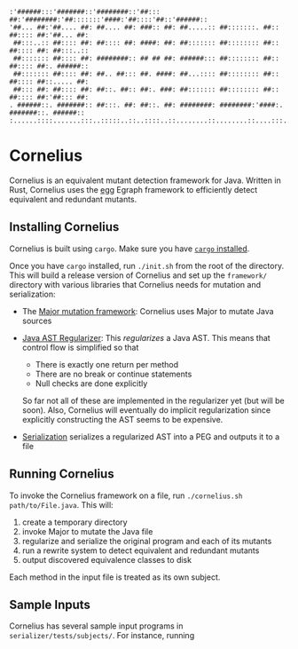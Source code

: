 ```
:'######:::'#######::'########::'##::: ##:'########:'##:::::::'####:'##::::'##::'######::
'##... ##:'##.... ##: ##.... ##: ###:: ##: ##.....:: ##:::::::. ##:: ##:::: ##:'##... ##:
 ##:::..:: ##:::: ##: ##:::: ##: ####: ##: ##::::::: ##:::::::: ##:: ##:::: ##: ##:::..::
 ##::::::: ##:::: ##: ########:: ## ## ##: ######::: ##:::::::: ##:: ##:::: ##:. ######::
 ##::::::: ##:::: ##: ##.. ##::: ##. ####: ##...:::: ##:::::::: ##:: ##:::: ##::..... ##:
 ##::: ##: ##:::: ##: ##::. ##:: ##:. ###: ##::::::: ##:::::::: ##:: ##:::: ##:'##::: ##:
. ######::. #######:: ##:::. ##: ##::. ##: ########: ########:'####:. #######::. ######::
:......::::.......:::..:::::..::..::::..::........::........::....:::.......::::......:::
```

# Cornelius
Cornelius is an equivalent mutant detection framework for Java. Written in Rust, 
Cornelius uses the [egg](https://github.com/mwillsey/egg) Egraph framework to
efficiently detect equivalent and redundant mutants.

## Installing Cornelius
Cornelius is built using `cargo`. Make sure you have [`cargo`
installed](https://doc.rust-lang.org/cargo/getting-started/installation.html).

Once you have `cargo` installed, run `./init.sh` from the root of the directory.
This will build a release version of Cornelius and set up the `framework/`
directory with various libraries that Cornelius needs for mutation and
serialization:

- The [Major mutation framework](https://mutation-testing.org): Cornelius
  uses Major to mutate Java sources
- [Java AST Regularizer](https://github.com/bkushigian/ast-regularizer): This
  _regularizes_ a Java AST. This means that control flow is simplified so that

  * There is exactly one return per method
  * There are no break or continue statements
  * Null checks are done explicitly
  
  So far not all of these are implemented in the regularizer yet (but will be
  soon). Also, Cornelius will eventually do implicit regularization since
  explicitly constructing the AST seems to be expensive.
- [Serialization](./serialization) serializes a regularized AST into a PEG and
  outputs it to a file

## Running Cornelius
To invoke the Cornelius framework on a file, run `./cornelius.sh
path/to/File.java`. This will:
1. create a temporary directory
2. invoke Major to mutate the Java file
3. regularize and serialize the original program and each of its mutants
4. run a rewrite system to detect equivalent and redundant mutants
5. output discovered equivalence classes to disk

Each method in the input file is treated as its own subject.

## Sample Inputs
Cornelius has several sample input programs in `serializer/tests/subjects/`.
For instance, running 


